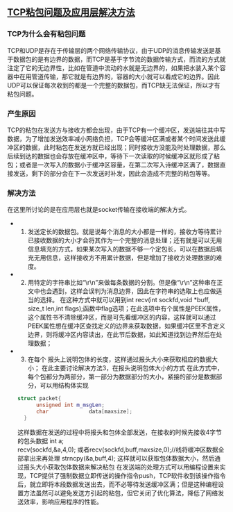 ## [TCP粘包问题及应用层解决方法](https://blog.csdn.net/yes_I_am/article/details/51925280)
### TCP为什么会有粘包问题
TCP和UDP是存在于传输层的两个网络传输协议，由于UDP的消息传输发送是基于数据包的是有边界的数据，而TCP是基于字节流的数据传输方式，而流的方式就注定了它的无边界性，比如在管道中流动的水就是无边界的，如果把水装入某个容器中在用管道传输，那它就是有边界的，容器的大小就可以看成它的边界。因此UDP可以保证每次收到的都是一个完整的数据包，而TCP缺无法保证，所以才有粘包问题。
### 产生原因
TCP的粘包在发送方与接收方都会出现，由于TCP有一个缓冲区，发送端往其中写数据，为了增加发送效率减小网络负担，TCP会等缓冲区满或者某个时间发送此缓冲区的数据，此时粘包在发送方就已经出现；同时接收方没能及时处理数据，那么后续到达的数据也会存放在缓冲区中，等待下一次读取的时候缓冲区就形成了粘包；或者是一次写入的数据小于缓冲区容量，在第二次写入诗缓冲区满了，数据直接发送，剩下的部分会在下一次发送时补发，因此会造成不完整的粘包等等。
### 解决方法
在这里所讨论的是在应用层也就是socket传输在接收端的解决方式。
* 1. 发送定长的数据包。就是说每个消息的大小都是一样的，接收方等待累计已接收数据的大小才会将其作为一个完整的消息处理；还有就是可以无用信息填充的方式，如果某次写入的数据不够一个定包长，可以在数据后填充无用信息，这样接收方不用累计数据，但是增加了接收方处理数据的难度。
* 2.  用特定的字符串比如“\r\n”来做每条数据的分割。但是像“\r\n”这种串在正文中也会遇到，这样会误判为消息边界，因此在字符串的选取上也应做适当的选择。
在这种方式中就可以用到int recv(int sockfd,void *buff, size_t len,int flags);函数中flag选项；在此选项中有个属性是PEEK属性，这个属性书不清除缓冲区，而是可先看缓冲区的内容，这样就可以通过PEEK属性想在缓冲区查找定义的边界来获取数据，如果缓冲区里不含定义边界，则将缓冲区内容读出，在此节后数据，如此知道找到边界然后在处理数据；
* 3.  在每个 报头上说明包体的长度，这样通过报头大小来获取相应的数据大小；
在此主要讨论解决方法3，在报头说明包体大小的方式
	在此方式中，每个包都分为两部分，第一部分为数据部分的大小，紧接的部分是数据部分，可以用结构体实现
  ```cpp
  struct packet{
		unsigned int m_msgLen;
		char             data[maxsize];
	}
  ```
  这样数据在发送的过程中将报头和包体全部发送，在接收的时候先接收4字节的包头数据
	int a;	
	recv(sockfd,&a,4,0);
	或者recv(sockfd,buff,maxsize,0);//线将缓冲区数据全部拿出来再处理
	strncpy(&a,buff,4);
	这样就可以获取包体数据大小，然后通过报头大小获取包体数据来解决粘包
  在发送端的处理方式可以用编程设置来实现，TCP提供了强制数据立即传送的操作指令push，TCP软件收到该操作指令后，就立即将本段数据发送出去，而不必等待发送缓冲区满；但是这种编程设置方法虽然可以避免发送方引起的粘包，但它关闭了优化算法，降低了网络发送效率，影响应用程序的性能。

